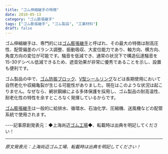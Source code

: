 ```yaml
---
title: "ゴム伸縮継手の特徴"
date: 2010-05-13
category: "ゴム膨張継手"
tags: ["ゴム膨張継手", "ゴム製品", "工業材料"]
draft: false
---
```


ゴム伸縮継手は、専門的には[ゴム膨張継手](http://www.smpolymer.com/xiangjiaopengzhangjie/)と呼ばれ、その最大の特徴は耐高圧性、配管偏差のバランス調整、振動吸収、大変位能力であり、軸方向、横方向、角度方向の変位が可能です。騒音を低減でき、通常の状況下で構造伝達騒音を15-30デシベル低減できるため、遮音効果が非常に優秀であることを示し、設置も便利です。

ゴム製品の中で、[ゴム防振ブロック](http://www.smpolymer.com/)、[V型シールリング](http://www.smpolymer.com/)などは長期使用において自然老化や収縮亀裂が生じる可能性がありました。現在はこのような状況は起こりません。なぜなら、網状鋼線による多体保護を採用し、ゴム製品の耐高温性、耐老化性の特性を余すところなく発揮しているからです。

[ゴム膨張継手](http://www.smpolymer.com/xiangjiaopengzhangjie/)は一般的に給排水、循環水、石油化学、圧縮機、送風機などの配管系統で使用されます。

----記事原創発表元：◆上海尚迈[ゴム工場](http://www.smpolymer.com/)◆、転載時は出典を明記してください！

---

*原文発表元：上海尚迈ゴム工場、転載時は出典を明記してください！*